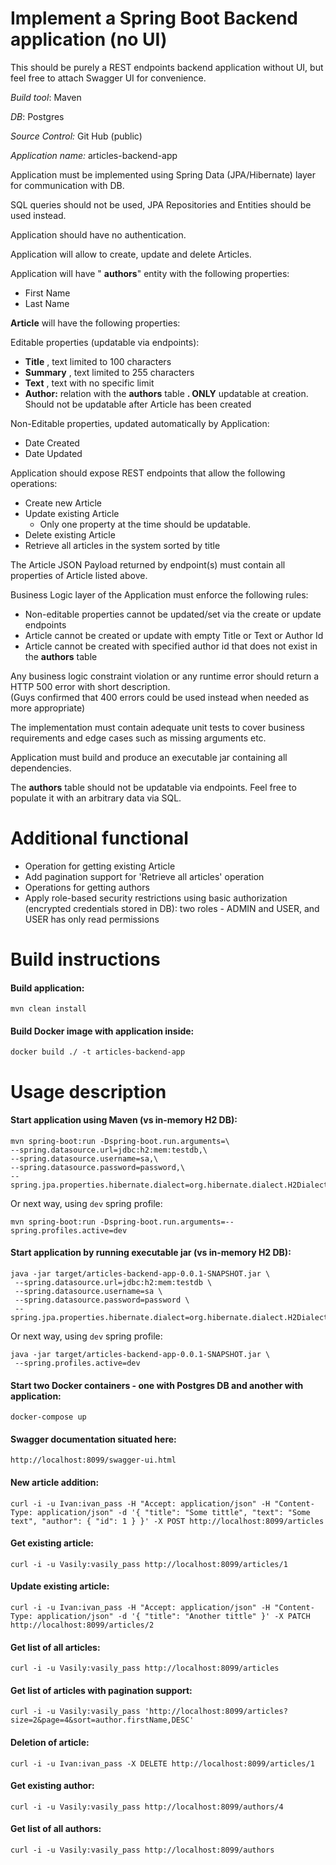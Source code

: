 # Implement a Spring Boot Backend application (no UI)

This should be purely a REST endpoints backend application without UI, but feel free to attach Swagger UI for convenience.

_Build tool_: Maven

_DB_: Postgres

_Source Control:_ Git Hub (public)

_Application name:_ articles-backend-app

Application must be implemented using Spring Data (JPA/Hibernate) layer for communication with DB.

SQL queries should not be used, JPA Repositories and Entities should be used instead.

Application should have no authentication.

Application will allow to create, update and delete Articles.

Application will have &quot; **authors**&quot; entity with the following properties:

- First Name
- Last Name

**Article** will have the following properties:

Editable properties (updatable via endpoints):

- **Title** , text limited to 100 characters
- **Summary** , text limited to 255 characters
- **Text** , text with no specific limit
- **Author:** relation with the **authors** table **. ONLY** updatable at creation. Should not be updatable after Article has been created

Non-Editable properties, updated automatically by Application:

- Date Created
- Date Updated


Application should expose REST endpoints that allow the following operations:

- Create new Article
- Update existing Article
  - Only one property at the time should be updatable.
- Delete existing Article
- Retrieve all articles in the system sorted by title

The Article JSON Payload returned by endpoint(s) must contain all properties of Article listed above.

 Business Logic layer of the Application must enforce the following rules:

- Non-editable properties cannot be updated/set via the create or update endpoints
- Article cannot be created or update with empty Title or Text or Author Id
- Article cannot be created with specified author id that does not exist in the **authors** table

Any business logic constraint violation or any runtime error should return a HTTP 500 error with short description.  
(Guys confirmed that 400 errors could be used instead when needed as more appropriate)

The implementation must contain adequate unit tests to cover business requirements and edge cases such as missing arguments etc.

Application must build and produce an executable jar containing all dependencies.

The **authors** table should not be updatable via endpoints. Feel free to populate it with an arbitrary data via SQL.

# Additional functional
- Operation for getting existing Article
- Add pagination support for 'Retrieve all articles' operation
- Operations for getting authors
- Apply role-based security restrictions using basic authorization (encrypted credentials stored in DB): two roles - 
ADMIN and USER, and USER has only read permissions

# Build instructions

#### Build application:
    mvn clean install

#### Build Docker image with application inside:
    docker build ./ -t articles-backend-app

# Usage description

#### Start application using Maven (vs in-memory H2 DB):
    mvn spring-boot:run -Dspring-boot.run.arguments=\
    --spring.datasource.url=jdbc:h2:mem:testdb,\
    --spring.datasource.username=sa,\
    --spring.datasource.password=password,\
    --spring.jpa.properties.hibernate.dialect=org.hibernate.dialect.H2Dialect

Or next way, using `dev` spring profile:

    mvn spring-boot:run -Dspring-boot.run.arguments=--spring.profiles.active=dev

#### Start application by running executable jar (vs in-memory H2 DB):
    java -jar target/articles-backend-app-0.0.1-SNAPSHOT.jar \
     --spring.datasource.url=jdbc:h2:mem:testdb \
     --spring.datasource.username=sa \
     --spring.datasource.password=password \
     --spring.jpa.properties.hibernate.dialect=org.hibernate.dialect.H2Dialect

Or next way, using `dev` spring profile:

    java -jar target/articles-backend-app-0.0.1-SNAPSHOT.jar \
     --spring.profiles.active=dev

#### Start two Docker containers - one with Postgres DB and another with application:
    docker-compose up

#### Swagger documentation situated here:
    http://localhost:8099/swagger-ui.html

#### New article addition:
    curl -i -u Ivan:ivan_pass -H "Accept: application/json" -H "Content-Type: application/json" -d '{ "title": "Some tittle", "text": "Some text", "author": { "id": 1 } }' -X POST http://localhost:8099/articles

#### Get existing article:
    curl -i -u Vasily:vasily_pass http://localhost:8099/articles/1

#### Update existing article:
    curl -i -u Ivan:ivan_pass -H "Accept: application/json" -H "Content-Type: application/json" -d '{ "title": "Another tittle" }' -X PATCH http://localhost:8099/articles/2

#### Get list of all articles:
    curl -i -u Vasily:vasily_pass http://localhost:8099/articles

#### Get list of articles with pagination support:
    curl -i -u Vasily:vasily_pass 'http://localhost:8099/articles?size=2&page=4&sort=author.firstName,DESC'

#### Deletion of article:
    curl -i -u Ivan:ivan_pass -X DELETE http://localhost:8099/articles/1

#### Get existing author:
    curl -i -u Vasily:vasily_pass http://localhost:8099/authors/4

#### Get list of all authors:
    curl -i -u Vasily:vasily_pass http://localhost:8099/authors
